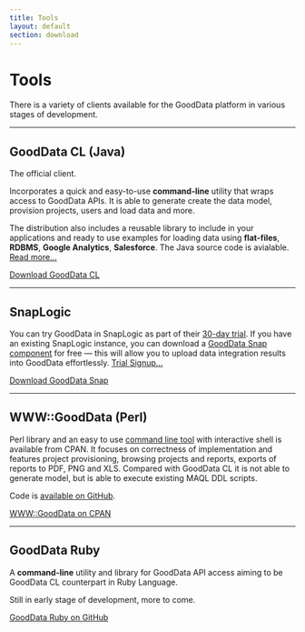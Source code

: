 ```yaml
---
title: Tools
layout: default
section: download
---
```


# Tools

There is a variety of clients available for the GoodData platform in
various stages of development.

-----

## GoodData CL (Java)

The official client.

Incorporates a quick and easy-to-use **command-line** utility that wraps access to GoodData APIs.
It is able to generate create the data model, provision projects, users and load data and more.

The distribution also includes a reusable library to include in your applications and ready to use
examples for loading data using **flat-files**, **RDBMS**, **Google Analytics**, **Salesforce**.
The Java source code is avialable. <a href="{{ site.root }}/gooddata-cl/">Read&nbsp;more…</a>

<a class="greenButton" href="http://github.com/gooddata/GoodData-CL/downloads">Download GoodData CL</a>

-----

## SnapLogic
You can try GoodData in SnapLogic as part of their [30-day trial](http://www.snaplogic.com/live-snaplogic-demo/). If you have an existing SnapLogic instance, you can download a [GoodData Snap component](http://store.snaplogic.com/collections/frontpage/products/good-data) for free &mdash; this will allow you to upload data integration results into GoodData effortlessly. <a href="http://www.snaplogic.com/live-snaplogic-demo/">Trial&nbsp;Signup…</a>

<a class="greenButton" href="http://store.snaplogic.com/collections/frontpage/products/good-data">Download GoodData Snap</a>

-----

## WWW::GoodData (Perl)

Perl library and an easy to use [command line tool](http://search.cpan.org/dist/WWW-GoodData/bin/gdc)
with interactive shell is available from CPAN. It focuses on correctness of implementation and features
project provisioning, browsing projects and reports, exports of reports to PDF, PNG and XLS.
Compared with GoodData CL it is not able to generate model, but is able to execute existing MAQL DDL scripts.

Code is [available on GitHub](https://github.com/lkundrak/www-gooddata).

<a class="greenButton" href="http://search.cpan.org/dist/WWW-GoodData/">WWW::GoodData on CPAN</a>

-----

## GoodData Ruby

A **command-line** utility and library for GoodData API access aiming to be GoodData CL counterpart
in Ruby Language.

Still in early stage of development, more to come.

<a class="greenButton" href="https://github.com/gooddata/gooddata-ruby">GoodData Ruby on GitHub</a>
